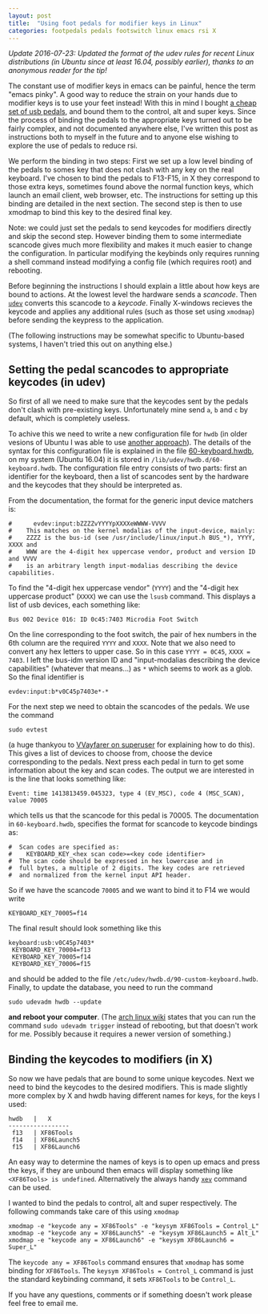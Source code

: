 ```yaml
---
layout: post
title:  "Using foot pedals for modifier keys in Linux"
categories: footpedals pedals footswitch linux emacs rsi X
---
```


*Update 2016-07-23: Updated the format of the udev rules for recent Linux distributions (in Ubuntu since at least 16.04, possibly earlier), thanks to an anonymous reader for the tip!*


The constant use of modifier keys in emacs can be painful, hence the term "emacs pinky".
A good way to reduce the strain on your hands due to modifier keys is to use your feet instead!
With this in mind I bought [a cheap set of usb pedals](http://www.amazon.co.uk/Control-Keyboard-Action-Switch-Pedal/dp/B009SXE3BW/ref=sr_1_88?ie=UTF8&qid=1413818338&sr=8-88&keywords=foot+pedals), and bound them to the control, alt and super keys.
Since the process of binding the pedals to the appropriate keys turned out to be fairly complex, and not documented anywhere else, I've written this post as instructions both to myself in the future and to anyone else wishing to explore the use of pedals to reduce rsi. 

We perform the binding in two steps:
First we set up a low level binding of the pedals to somes key that does not clash with any key on the real keyboard.
I've chosen to bind the pedals to F13-F15, in X they correspond to those extra keys, sometimes found above the normal function keys, which launch an email client, web browser, etc.
The instructions for setting up this binding are detailed in the next section.
The second step is then to use xmodmap to bind this key to the desired final key.

Note: we could just set the pedals to send keycodes for modifiers directly and skip the second step. 
However binding them to some intermediate scancode gives much more flexibility and makes it much easier to change the configuration.
In particular modifying the keybinds only requires running a shell command instead modifying a config file (which requires root) and rebooting.

Before beginning the instructions I should explain a little about how keys are bound to actions. At the lowest level the hardware sends a _scancode_. Then [`udev`](http://en.wikipedia.org/wiki/Udev) converts this scancode to a _keycode_. Finally X-windows recieves the keycode and applies any additional rules (such as those set using `xmodmap`) before sending the keypress to the application.

(The following instructions may be somewhat specific to Ubuntu-based systems, I haven't tried this out on anything else.)

Setting the pedal scancodes to appropriate keycodes (in udev)
---------

So first of all we need to make sure that the keycodes sent by the pedals don't clash with pre-existing keys. Unfortunately mine send `a`, `b` and `c` by default, which is completely useless.

To achive this we need to write a new configuration file for `hwdb` (in older vesions of Ubuntu I was able to use [another approach](http://h6o6.com/2013/03/configure-a-usb-foot-pedal-on-linux/)). The details of the syntax for this configuration file is explained in the file [60-keyboard.hwdb](http://cgit.freedesktop.org/systemd/systemd/tree/hwdb/60-keyboard.hwdb), on my system (Ubuntu 16.04) it is stored in `/lib/udev/hwdb.d/60-keyboard.hwdb`.
The configuration file entry consists of two parts: first an identifier for the keyboard, then a list of scancodes sent by the hardware and the keycodes that they should be interpreted as.

From the documentation, the format for the generic input device matchers is:

    #      evdev:input:bZZZZvYYYYpXXXXeWWWW-VVVV
    #    This matches on the kernel modalias of the input-device, mainly:
    #    ZZZZ is the bus-id (see /usr/include/linux/input.h BUS_*), YYYY, XXXX and
    #    WWW are the 4-digit hex uppercase vendor, product and version ID and VVVV
    #    is an arbitrary length input-modalias describing the device capabilities.


To find the "4-digit hex uppercase vendor" (`YYYY`) and the "4-digit hex uppercase product" (`XXXX`) we can use the `lsusb` command. This displays a list of usb devices, each something like:

    Bus 002 Device 016: ID 0c45:7403 Microdia Foot Switch

On the line corresponding to the foot switch, the pair of hex numbers in the 6th column are the required `YYYY` and `XXXX`. Note that we also need to convert any hex letters to upper case. So in this case `YYYY = 0C45`, `XXXX = 7403`. I left the bus-idm version ID and "input-modalias describing the device capabilities" (whatever that means...) as `*` which seems to work as a glob. So the final identifier is

    evdev:input:b*v0C45p7403e*-*
    
    
For the next step we need to obtain the scancodes of the pedals. We use the command

    sudo evtest
    
(a huge thankyou to [VVayfarer on superuser](http://superuser.com/questions/759752/get-keyboard-scancodes-in-recent-versions-of-linux/) for explaining how to do this).
This gives a list of devices to choose from, choose the device corresponding to the pedals. Next press each pedal in turn to get some information about the key and scan codes.
The output we are interested in is the line that looks something like:

    Event: time 1413813459.045323, type 4 (EV_MSC), code 4 (MSC_SCAN), value 70005

which tells us that the scancode for this pedal is 70005.
The documentation in `60-keyboard.hwdb`, specifies the format for scancode to keycode bindings as:

    #  Scan codes are specified as:
    #    KEYBOARD_KEY_<hex scan code>=<key code identifier>
    #  The scan code should be expressed in hex lowercase and in
    #  full bytes, a multiple of 2 digits. The key codes are retrieved
    #  and normalized from the kernel input API header.

So if we have the scancode `70005` and we want to bind it to F14 we would write

    KEYBOARD_KEY_70005=f14


The final result should look something like this

    keyboard:usb:v0C45p7403*
     KEYBOARD_KEY_70004=f13
     KEYBOARD_KEY_70005=f14
     KEYBOARD_KEY_70006=f15

and should be added to the file `/etc/udev/hwdb.d/90-custom-keyboard.hwdb`. Finally, to update the database, you need to run the command

    sudo udevadm hwdb --update
    
**and reboot your computer**. (The [arch linux wiki](https://wiki.archlinux.org/index.php/Map_scancodes_to_keycodes) states that you can run the command `sudo udevadm trigger` instead of rebooting, but that doesn't work for me. Possibly because it requires a newer version of something.)


Binding the keycodes to modifiers (in X)
-------

So now we have pedals that are bound to some unique keycodes. Next we need to bind the keycodes to the desired modifiers. This is made slightly more complex by X and hwdb having different names for keys, for the keys I used:

    hwdb   |   X
    -----------------
     f13   | XF86Tools
     f14   | XF86Launch5
     f15   | XF86Launch6
    
An easy way to determine the names of keys is to open up emacs and press the keys, if they are unbound then emacs will display something like `<XF86Tools> is undefined`. Alternatively the always handy [`xev`](http://www.xfree86.org/4.0/xev.1.html) command can be used.
    
    
I wanted to bind the pedals to control, alt and super respectively. The following commands take care of this using `xmodmap`

    xmodmap -e "keycode any = XF86Tools" -e "keysym XF86Tools = Control_L"
    xmodmap -e "keycode any = XF86Launch5" -e "keysym XF86Launch5 = Alt_L"
    xmodmap -e "keycode any = XF86Launch6" -e "keysym XF86Launch6 = Super_L"

The `keycode any = XF86Tools` command ensures that `xmodmap` has some binding for `XF86Tools`.
The `keysym XF86Tools = Control_L` command is just the standard keybinding command, it sets `XF86Tools` to be `Control_L`.




If you have any questions, comments or if something doesn't work please feel free to email me.
